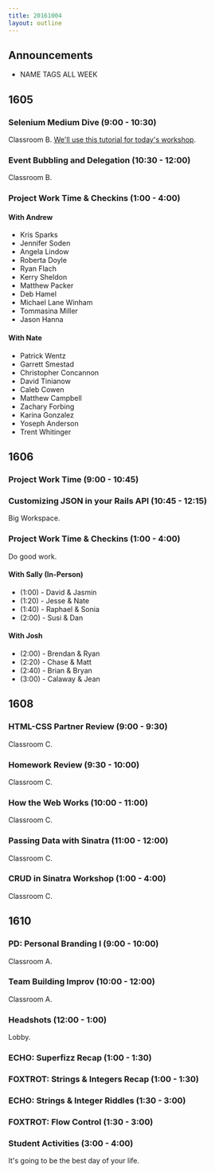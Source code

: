 ```yaml
---
title: 20161004
layout: outline
---
```


## Announcements
* NAME TAGS ALL WEEK


## 1605

### Selenium Medium Dive (9:00 - 10:30)

Classroom B. [We'll use this tutorial for today's workshop](https://github.com/turingschool/lesson_plans/blob/master/ruby_04-apis_and_scalability/getting_started_with_selenium_testing.md).

### Event Bubbling and Delegation (10:30 - 12:00)

Classroom B.

### Project Work Time & Checkins (1:00 - 4:00)

#### With Andrew

- Kris Sparks
- Jennifer Soden
- Angela Lindow
- Roberta Doyle
- Ryan Flach
- Kerry Sheldon
- Matthew Packer
- Deb Hamel
- Michael Lane Winham
- Tommasina Miller
- Jason Hanna

#### With Nate

- Patrick Wentz
- Garrett Smestad
- Christopher Concannon
- David Tinianow
- Caleb Cowen
- Matthew Campbell
- Zachary Forbing
- Karina Gonzalez
- Yoseph Anderson
- Trent Whitinger


## 1606


### Project Work Time (9:00 - 10:45)

### Customizing JSON in your Rails API (10:45 - 12:15)

Big Workspace.

### Project Work Time & Checkins (1:00 - 4:00)

Do good work.

#### With Sally (In-Person)

* (1:00) - David & Jasmin
* (1:20) - Jesse & Nate
* (1:40) - Raphael & Sonia
* (2:00) - Susi & Dan

#### With Josh

* (2:00) - Brendan & Ryan
* (2:20) - Chase & Matt
* (2:40) - Brian & Bryan
* (3:00) - Calaway & Jean

## 1608

### HTML-CSS Partner Review (9:00 - 9:30)

Classroom C.

### Homework Review (9:30 - 10:00)

Classroom C.

### How the Web Works (10:00 - 11:00)

Classroom C.

### Passing Data with Sinatra (11:00 - 12:00)

Classroom C.

### CRUD in Sinatra Workshop (1:00 - 4:00)

Classroom C.


## 1610

### PD: Personal Branding I (9:00 - 10:00)

Classroom A.

### Team Building Improv (10:00 - 12:00)

Classroom A.

### Headshots (12:00 - 1:00)

Lobby.

### ECHO: Superfizz Recap (1:00 - 1:30)

### FOXTROT: Strings & Integers Recap (1:00 - 1:30)

### ECHO: Strings & Integer Riddles (1:30 - 3:00)

### FOXTROT: Flow Control (1:30 - 3:00)

### Student Activities (3:00 - 4:00)

It's going to be the best day of your life.
